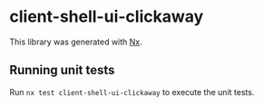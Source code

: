 # client-shell-ui-clickaway

This library was generated with [Nx](https://nx.dev).

## Running unit tests

Run `nx test client-shell-ui-clickaway` to execute the unit tests.
